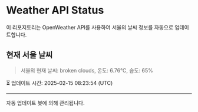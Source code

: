 
# Weather API Status

이 리포지토리는 OpenWeather API를 사용하여 서울의 날씨 정보를 자동으로 업데이트합니다.

## 현재 서울 날씨
> 서울의 현재 날씨: broken clouds, 온도: 6.76°C, 습도: 65%

⏳ 업데이트 시간: 2025-02-15 08:23:54 (UTC)

---
자동 업데이트 봇에 의해 관리됩니다.
